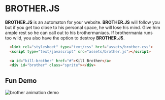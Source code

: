 BROTHER.JS
==========
**BROTHER.JS** is an automaton for your website. **BROTHER.JS** will follow you but if you get too close to his personal space, he will lose his mind. Give him ample rest so he can call out to his brothermaniacs. If brothermania runs too wild, you also have the option to destroy **BROTHER.JS**.

```html
  <link rel="stylesheet" type="text/css" href="assets/brother.css">
  <script type="text/javascript" src="assets/brother.js"></script>
  
  <a id="kill-brother" href="#">Kill Brother</a>
  <div id="brother" class="sprite"></div>
```
Fun Demo
--------
![brother animation demo](http://static.tumblr.com/v713go9/3L4mrgczu/hogantest2.gif)